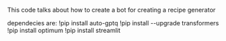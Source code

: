 This code talks about how to create a bot for creating a recipe generator


dependecies are:
!pip install auto-gptq
!pip install --upgrade transformers
!pip install optimum
!pip install streamlit
